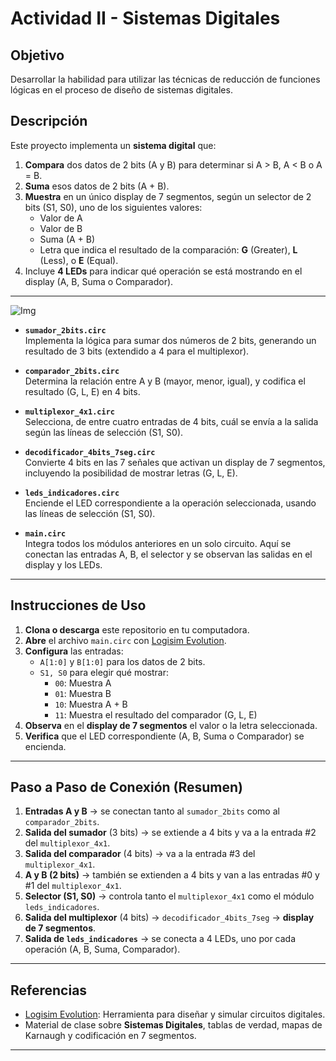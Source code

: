 # Actividad II - Sistemas Digitales

## Objetivo
Desarrollar la habilidad para utilizar las técnicas de reducción de funciones lógicas en el proceso de diseño de sistemas digitales.

## Descripción
Este proyecto implementa un **sistema digital** que:
1. **Compara** dos datos de 2 bits (A y B) para determinar si A > B, A < B o A = B.  
2. **Suma** esos datos de 2 bits (A + B).  
3. **Muestra** en un único display de 7 segmentos, según un selector de 2 bits (S1, S0), uno de los siguientes valores:
   - Valor de A  
   - Valor de B  
   - Suma (A + B)  
   - Letra que indica el resultado de la comparación: **G** (Greater), **L** (Less), o **E** (Equal).  
4. Incluye **4 LEDs** para indicar qué operación se está mostrando en el display (A, B, Suma o Comparador).

---

![Img](https://github.com/user-attachments/assets/7c4d3c63-5aaf-4343-b8ba-aeccd0b98a07)


- **`sumador_2bits.circ`**  
  Implementa la lógica para sumar dos números de 2 bits, generando un resultado de 3 bits (extendido a 4 para el multiplexor).

- **`comparador_2bits.circ`**  
  Determina la relación entre A y B (mayor, menor, igual), y codifica el resultado (G, L, E) en 4 bits.

- **`multiplexor_4x1.circ`**  
  Selecciona, de entre cuatro entradas de 4 bits, cuál se envía a la salida según las líneas de selección (S1, S0).

- **`decodificador_4bits_7seg.circ`**  
  Convierte 4 bits en las 7 señales que activan un display de 7 segmentos, incluyendo la posibilidad de mostrar letras (G, L, E).

- **`leds_indicadores.circ`**  
  Enciende el LED correspondiente a la operación seleccionada, usando las líneas de selección (S1, S0).

- **`main.circ`**  
  Integra todos los módulos anteriores en un solo circuito. Aquí se conectan las entradas A, B, el selector y se observan las salidas en el display y los LEDs.

---

## Instrucciones de Uso

1. **Clona o descarga** este repositorio en tu computadora.
2. **Abre** el archivo `main.circ` con [Logisim Evolution](https://github.com/reds-heig/logisim-evolution).
3. **Configura** las entradas:
   - `A[1:0]` y `B[1:0]` para los datos de 2 bits.
   - `S1, S0` para elegir qué mostrar:
     - `00`: Muestra A  
     - `01`: Muestra B  
     - `10`: Muestra A + B  
     - `11`: Muestra el resultado del comparador (G, L, E)
4. **Observa** en el **display de 7 segmentos** el valor o la letra seleccionada.
5. **Verifica** que el LED correspondiente (A, B, Suma o Comparador) se encienda.

---

## Paso a Paso de Conexión (Resumen)

1. **Entradas A y B** → se conectan tanto al `sumador_2bits` como al `comparador_2bits`.  
2. **Salida del sumador** (3 bits) → se extiende a 4 bits y va a la entrada #2 del `multiplexor_4x1`.  
3. **Salida del comparador** (4 bits) → va a la entrada #3 del `multiplexor_4x1`.  
4. **A y B (2 bits)** → también se extienden a 4 bits y van a las entradas #0 y #1 del `multiplexor_4x1`.  
5. **Selector (S1, S0)** → controla tanto el `multiplexor_4x1` como el módulo `leds_indicadores`.  
6. **Salida del multiplexor** (4 bits) → `decodificador_4bits_7seg` → **display de 7 segmentos**.  
7. **Salida de `leds_indicadores`** → se conecta a 4 LEDs, uno por cada operación (A, B, Suma, Comparador).

---

## Referencias

- [Logisim Evolution](https://github.com/reds-heig/logisim-evolution): Herramienta para diseñar y simular circuitos digitales.
- Material de clase sobre **Sistemas Digitales**, tablas de verdad, mapas de Karnaugh y codificación en 7 segmentos.

---
